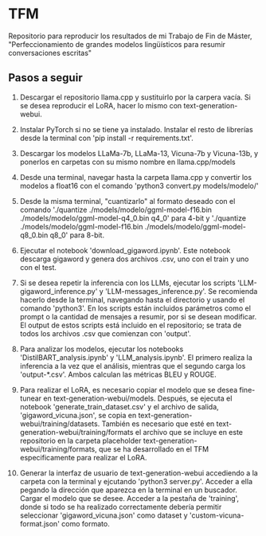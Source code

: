 # TFM
Repositorio para reproducir los resultados de mi Trabajo de Fin de Máster, "Perfeccionamiento de grandes modelos lingüísticos para resumir conversaciones escritas"

## Pasos a seguir

1. Descargar el repositorio llama.cpp y sustituirlo por la carpera vacía. Si se desea reproducir el LoRA, hacer lo mismo con text-generation-webui.

2. Instalar PyTorch si no se tiene ya instalado. Instalar el resto de librerías desde la terminal con 'pip install -r requirements.txt'.

3. Descargar los modelos LLaMa-7b, LLaMa-13, Vicuna-7b y Vicuna-13b, y ponerlos en carpetas con su mismo nombre en llama.cpp/models

4. Desde una terminal, navegar hasta la carpeta llama.cpp y convertir los modelos a float16 con el comando 'python3 convert.py models/modelo/'

5. Desde la misma terminal, "cuantizarlo" al formato deseado con el comando './quantize ./models/modelo/ggml-model-f16.bin ./models/modelo/ggml-model-q4_0.bin q4_0' para 4-bit y './quantize ./models/modelo/ggml-model-f16.bin ./models/modelo/ggml-model-q8_0.bin q8_0' para 8-bit.

6. Ejecutar el notebook 'download_gigaword.ipynb'. Este notebook descarga gigaword y genera dos archivos .csv, uno con el train y uno con el test.

7. Si se desea repetir la inferencia con los LLMs, ejecutar los scripts 'LLM-gigaword_inference.py' y 'LLM-messages_inference.py'. Se recomienda hacerlo desde la terminal, navegando hasta el directorio y usando el comando 'python3'. En los scripts están incluidos parámetros como el prompt o la cantidad de mensajes a resumir, por si se desean modificar. El output de estos scripts está incluido en el repositorio; se trata de todos los archivos .csv que comienzan con 'output'.

8. Para analizar los modelos, ejecutar los notebooks 'DistilBART_analysis.ipynb' y 'LLM_analysis.ipynb'. El primero realiza la inferencia a la vez que el análisis, mientras que el segundo carga los 'output-*.csv'. Ambos calculan las métricas BLEU y ROUGE.

9. Para realizar el LoRA, es necesario copiar el modelo que se desea fine-tunear en text-generation-webui/models. Después, se ejecuta el notebook 'generate_train_dataset.csv' y el archivo de salida, 'gigaword_vicuna.json', se copia en text-generation-webui/training/datasets. También es necesario que esté en text-generation-webui/training/formats el archivo que se incluye en este repositorio en la carpeta placeholder text-generation-webui/training/formats, que se ha desarrollado en el TFM especificamente para realizar el LoRA.

10. Generar la interfaz de usuario de text-generation-webui accediendo a la carpeta con la terminal y ejcutando 'python3 server.py'. Acceder a ella pegando la dirección que aparezca en la terminal en un buscador. Cargar el modelo que se desee. Acceder a la pestaña de 'training', donde si todo se ha realizado correctamente debería permitir seleccionar 'gigaword_vicuna.json' como dataset y 'custom-vicuna-format.json' como formato.


